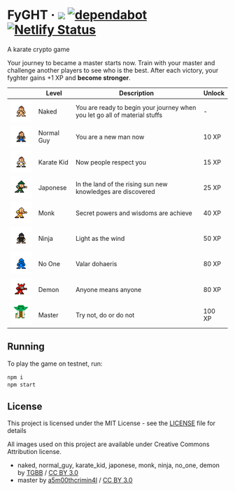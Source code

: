 # FyGHT &middot; ![](https://github.com/marcelomorgado/fyght/workflows/Node.js%20CI/badge.svg) [![dependabot](https://badgen.net/dependabot/marcelomorgado/fyght/?icon=dependabot)](https://badgen.net/dependabot/marcelomorgado/fyght/?icon=dependabot) [![Netlify Status](https://api.netlify.com/api/v1/badges/90df1145-af9d-495d-89b1-cf6ac6307dcd/deploy-status)](https://app.netlify.com/sites/fyght/deploys)

A karate crypto game

Your journey to became a master starts now.
Train with your master and challenge another players to see who is the best.
After each victory, your fyghter gains +1 XP and <b>become stronger</b>.

|                                                                                         | Level      | Description                                                                | Unlock |
| --------------------------------------------------------------------------------------- | ---------- | -------------------------------------------------------------------------- | ------ |
| <img src="/packages/app/src/assets/img/naked.png" alt="naked" width="100px"/>           | Naked      | You are ready to begin your journey when you let go all of material stuffs | -      |
| <img src="/packages/app/src/assets/img/normal_guy.png" alt="normal_guy" width="100px"/> | Normal Guy | You are a new man now                                                      | 10 XP  |
| <img src="/packages/app/src/assets/img/karate_kid.png" alt="karate_kid" width="100px"/> | Karate Kid | Now people respect you                                                     | 15 XP  |
| <img src="/packages/app/src/assets/img/japonese.png" alt="japonese" width="100px"/>     | Japonese   | In the land of the rising sun new knowledges are discovered                | 25 XP  |
| <img src="/packages/app/src/assets/img/monk.png" alt="monk" width="100px"/>             | Monk       | Secret powers and wisdoms are achieve                                      | 40 XP  |
| <img src="/packages/app/src/assets/img/ninja.png" alt="ninja" width="100px"/>           | Ninja      | Light as the wind                                                          | 50 XP  |
| <img src="/packages/app/src/assets/img/no_one.png" alt="no_one" width="100px"/>         | No One     | Valar dohaeris                                                             | 80 XP  |
| <img src="/packages/app/src/assets/img/demon.png" alt="demon" width="100px"/>           | Demon      | Anyone means anyone                                                        | 80 XP  |
| <img src="/packages/app/src/assets/img/master.png" alt="master" width="100px"/>         | Master     | Try not, do or do not                                                      | 100 XP |

## Running

To play the game on testnet, run:

```js
npm i
npm start
```

## License

This project is licensed under the MIT License - see the [LICENSE](LICENSE) file for details

All images used on this project are available under Creative Commons Attribution license.

- naked, normal_guy, karate_kid, japonese, monk, ninja, no_one, demon by [TGBB](https://piq.codeus.net/u/TGBB) / [CC BY 3.0](https://creativecommons.org/licenses/by/3.0/)
- master by [a5m00thcrimin4l](https://piq.codeus.net/u/a5m00thcrimin4l) / [CC BY 3.0](https://creativecommons.org/licenses/by/3.0/)
